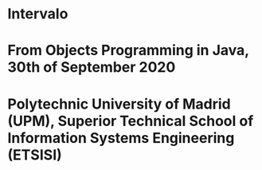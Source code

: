 # Intervalo
# From Objects Programming in Java, 30th of September 2020
# Polytechnic University of Madrid (UPM), Superior Technical School of Information Systems Engineering (ETSISI)
